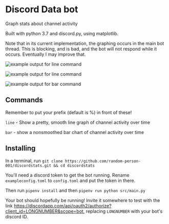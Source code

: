# Discord Data bot
Graph stats about channel activity

Built with python 3.7 and discord.py, using matplotlib.

Note that in its current implementation, the graphing occurs in the main bot thread.  This is blocking, and is bad, and the bot will not respond while it occurs.  Eventually I may improve that.

![example output for line command](https://cdn.discordapp.com/attachments/500896262351093761/568268930964127784/channel_activity.png)

![example output for line command](https://cdn.discordapp.com/attachments/500896262351093761/568283419323138068/channel_activity.png)

![example output for bar command](https://media.discordapp.net/attachments/500896262351093761/568284315167883286/channel_activity.png)

## Commands
Remember to put your prefix (default is %) in front of these!

`line` - Show a pretty, smooth line graph of channel activity over time

`bar` - show a nonsmoothed bar chart of channel activity over time


## Installing
In a terminal, run `git clone https://github.com/random-person-001/discordstats.git && cd discordstats`

You'll need a discord token to get the bot running. Rename `exampleconfig.toml` to `config.toml` and put the token in there.

Then run
`pipenv install` and then `pipenv run python src/main.py`

Your bot should hopefully be running!  Invite it somewhere to test with the link https://discordapp.com/api/oauth2/authorize?client_id=LONGNUMBER&scope=bot, replacing `LONGNUMBER` with your bot's discord ID.